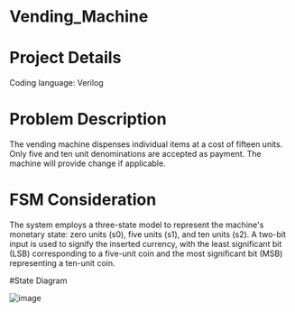 # Vending_Machine
# Project Details
Coding language: Verilog

# Problem Description
  The vending machine dispenses individual items at a cost of fifteen units. Only five and ten unit denominations are accepted as payment. The machine will provide change if applicable.

# FSM Consideration 
  The system employs a three-state model to represent the machine's monetary state: zero units (s0), five units (s1), and ten units (s2). A two-bit input is used to signify the inserted currency, with the least significant bit (LSB) corresponding to a five-unit coin and the most significant bit (MSB) representing a ten-unit coin.

  #State Diagram 

![image](https://github.com/user-attachments/assets/f1632ce3-3012-419c-ac0b-53ac33910ada)
